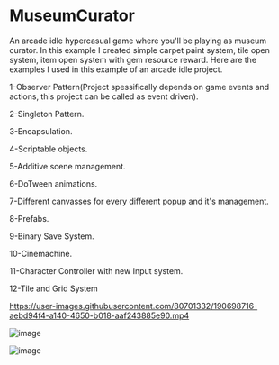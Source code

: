 # MuseumCurator
An arcade idle hypercasual game where you'll be playing as museum curator. In this example I created simple carpet paint system, tile open system, item open system with gem resource reward. Here are the examples I used in this example of an arcade idle project.

1-Observer Pattern(Project spessifically depends on game events and actions, this project can be called as event driven).

2-Singleton Pattern.

3-Encapsulation.

4-Scriptable objects.

5-Additive scene management.

6-DoTween animations.

7-Different canvasses for every different popup and it's management.

8-Prefabs.

9-Binary Save System.

10-Cinemachine.

11-Character Controller with new Input system.

12-Tile and Grid System


https://user-images.githubusercontent.com/80701332/190698716-aebd94f4-a140-4650-b018-aaf243885e90.mp4

![image](https://user-images.githubusercontent.com/80701332/190699018-3585e21a-4612-4a07-bf9c-4d96b9bfcc12.png)

![image](https://user-images.githubusercontent.com/80701332/190699211-1476c55e-4ab8-41ef-9eb7-1e7a0dfca9b8.png)
